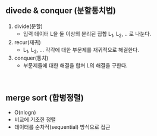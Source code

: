 ## divede & conquer (분할통치법)

1. divide(분할)
   - 입력 데이터 L을 둘 이상의 분리된 집합 L<sub>1</sub>, L<sub>2</sub>, .. 로 나눈다.
2. recur(재귀)
   - L<sub>1</sub>, L<sub>2</sub>, ... 각각에 대한 부문제를 재귀적으로 해결한다.
3. conquer(통치)
   - 부문제들에 대한 해결을 합쳐 L의 해결을 구한다.

<br>

## merge sort (합병정렬)

- O(nlogn)
- 비교에 기초한 정렬
- 데이터를 순차적(sequential) 방식으로 접근
